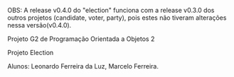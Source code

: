 OBS:
A release v0.4.0 do "election" funciona com a release v0.3.0 dos outros projetos (candidate, voter, party), pois estes não tiveram alterações nessa versão(v0.4.0).

Projeto G2 de Programação Orientada a Objetos 2

Projeto Election

Alunos: Leonardo Ferreira da Luz, Marcelo Ferreira.
